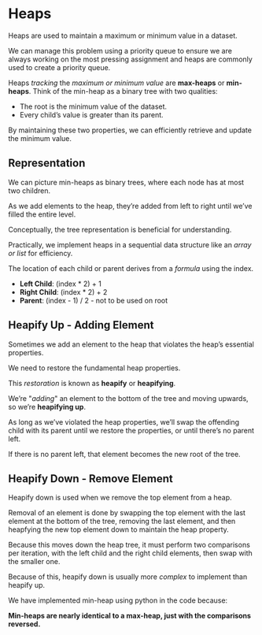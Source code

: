 # Heaps
Heaps are used to maintain a maximum or minimum value in a dataset. 

We can manage this problem using a priority queue to ensure we are always working on the most pressing assignment and heaps are commonly used to create a priority queue.

Heaps _tracking_ the _maximum or minimum value_ are **max-heaps** or **min-heaps**. 
Think of the min-heap as a binary tree with two qualities:

- The root is the minimum value of the dataset.
- Every child’s value is greater than its parent.

By maintaining these two properties, we can efficiently retrieve and update the minimum value.

## Representation
We can picture min-heaps as binary trees, where each node has at most two children. 

As we add elements to the heap, they’re added from left to right until we’ve filled the entire level.

Conceptually, the tree representation is beneficial for understanding. 

Practically, we implement heaps in a sequential data structure like an _array or list_ for efficiency.

The location of each child or parent derives from a _formula_ using the index.

- **Left Child**: (index * 2) + 1
- **Right Child**: (index * 2) + 2
- **Parent**: (index - 1) / 2  - not to be used on root

## Heapify Up - Adding Element
Sometimes we add an element to the heap that violates the heap’s essential properties.

We need to restore the fundamental heap properties. 

This _restoration_ is known as **heapify** or **heapifying**. 

We’re "_adding_" an element to the bottom of the tree and moving upwards, so we’re **heapifying up**.

As long as we’ve violated the heap properties, we’ll swap the offending child with its parent until we restore the properties, or until there’s no parent left. 

If there is no parent left, that element becomes the new root of the tree.

## Heapify Down -  Remove Element

Heapify down is used when we remove the top element from a heap. 

Removal of an element is done by swapping the top element with the last element at the bottom of the tree, removing the last element, and then heapfying the new top element down to maintain the heap property. 

Because this moves down the heap tree, it must perform two comparisons per iteration, with the left child and the right child elements, then swap with the smaller one. 

Because of this, heapify down is usually more _complex_ to implement than heapify up.

We have implemented min-heap using python in the code because:

**Min-heaps are nearly identical to a max-heap, just with the comparisons reversed.**
